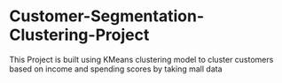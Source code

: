 # Customer-Segmentation-Clustering-Project
This Project is built using KMeans clustering model to cluster customers based on income and spending scores by taking mall data
